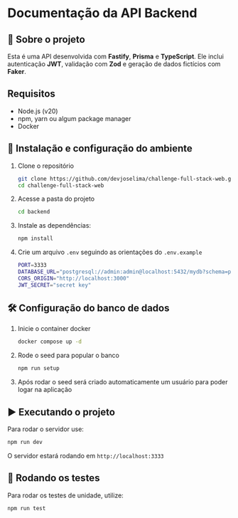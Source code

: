 # Documentação da API Backend
## 📌 Sobre o projeto
Esta é uma API desenvolvida com **Fastify**, **Prisma** e **TypeScript**. Ele inclui autenticação **JWT**, validação com **Zod** e geração de dados fictícios com **Faker**.

## Requisitos
- Node.js (v20)
- npm, yarn ou algum package manager
- Docker

## 🔧 Instalação e configuração do ambiente

1. Clone o repositório
   ```sh
   git clone https://github.com/devjoselima/challenge-full-stack-web.git
   cd challenge-full-stack-web
   ```
2. Acesse a pasta do projeto
   ```sh
   cd backend
   ```
3. Instale as dependências:
    ```sh
    npm install
    ```
4. Crie um arquivo `.env` seguindo as orientações do `.env.example`
   ```sh
   PORT=3333
   DATABASE_URL="postgresql://admin:admin@localhost:5432/mydb?schema=public"
   CORS_ORIGIN="http://localhost:3000"
   JWT_SECRET="secret key"
   ```
## 🛠️ Configuração do banco de dados
1. Inicie o container docker
   ```sh
   docker compose up -d
   ```
2. Rode o seed para popular o banco
   ```sh
   npm run setup
   ```
3. Após rodar o seed será criado automaticamente um usuário para poder logar na aplicação

## ▶️ Executando o projeto
Para rodar o servidor use:
   ```sh
   npm run dev
   ```
O servidor estará rodando em `http://localhost:3333`

## 🧪 Rodando os testes
  Para rodar os testes de unidade, utilize:
  ```sh
  npm run test
  ```
